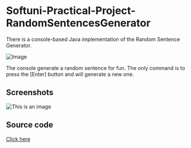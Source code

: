 # Softuni-Practical-Project-RandomSentencesGenerator
There is a console-based Java implementation of the Random Sentence Generator.

<img alt = "Image" widht = "200px" src = "https://picon.ngfiles.com/827000/flash_827753_card.png?f1640892446">

The console generate a random sentence for fun. 
The only command is to press the [Enter] button and will generate a new one.

## Screenshots
![This is an image](https://user-images.githubusercontent.com/50846039/198288096-7e8b243a-f67a-4de6-882d-a7bd0d6d6e11.png)

## Source code
[Click here](https://github.com/joannatufkova/Softuni-Practical-Project-RandomSentencesGenerator/blob/main/RandomSentencesGenerator.java)

